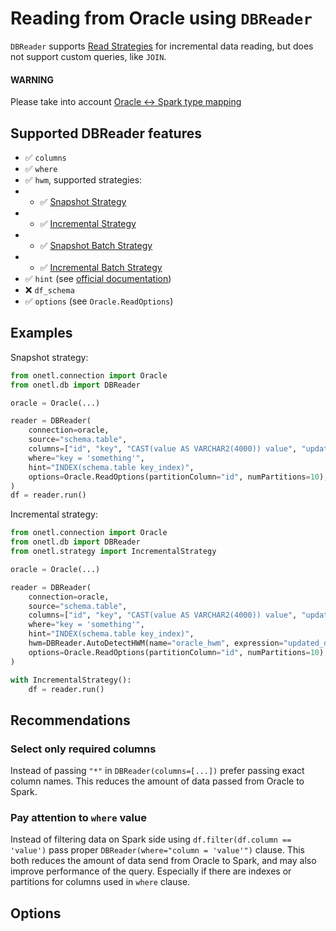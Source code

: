 <a id="oracle-read"></a>

# Reading from Oracle using `DBReader`

`DBReader` supports [Read Strategies](../../../strategy/index.md#strategy) for incremental data reading,
but does not support custom queries, like `JOIN`.

#### WARNING
Please take into account [Oracle <-> Spark type mapping](types.md#oracle-types)

## Supported DBReader features

* ✅︎ `columns`
* ✅︎ `where`
* ✅︎ `hwm`, supported strategies:
* * ✅︎ [Snapshot Strategy](../../../strategy/snapshot_strategy.md#snapshot-strategy)
* * ✅︎ [Incremental Strategy](../../../strategy/incremental_strategy.md#incremental-strategy)
* * ✅︎ [Snapshot Batch Strategy](../../../strategy/snapshot_batch_strategy.md#snapshot-batch-strategy)
* * ✅︎ [Incremental Batch Strategy](../../../strategy/incremental_batch_strategy.md#incremental-batch-strategy)
* ✅︎ `hint` (see [official documentation](https://docs.oracle.com/cd/B10500_01/server.920/a96533/hintsref.htm))
* ❌ `df_schema`
* ✅︎ `options` (see `Oracle.ReadOptions`)

## Examples

Snapshot strategy:

```python
from onetl.connection import Oracle
from onetl.db import DBReader

oracle = Oracle(...)

reader = DBReader(
    connection=oracle,
    source="schema.table",
    columns=["id", "key", "CAST(value AS VARCHAR2(4000)) value", "updated_dt"],
    where="key = 'something'",
    hint="INDEX(schema.table key_index)",
    options=Oracle.ReadOptions(partitionColumn="id", numPartitions=10),
)
df = reader.run()
```

Incremental strategy:

```python
from onetl.connection import Oracle
from onetl.db import DBReader
from onetl.strategy import IncrementalStrategy

oracle = Oracle(...)

reader = DBReader(
    connection=oracle,
    source="schema.table",
    columns=["id", "key", "CAST(value AS VARCHAR2(4000)) value", "updated_dt"],
    where="key = 'something'",
    hint="INDEX(schema.table key_index)",
    hwm=DBReader.AutoDetectHWM(name="oracle_hwm", expression="updated_dt"),
    options=Oracle.ReadOptions(partitionColumn="id", numPartitions=10),
)

with IncrementalStrategy():
    df = reader.run()
```

## Recommendations

### Select only required columns

Instead of passing `"*"` in `DBReader(columns=[...])` prefer passing exact column names. This reduces the amount of data passed from Oracle to Spark.

### Pay attention to `where` value

Instead of filtering data on Spark side using `df.filter(df.column == 'value')` pass proper `DBReader(where="column = 'value'")` clause.
This both reduces the amount of data send from Oracle to Spark, and may also improve performance of the query.
Especially if there are indexes or partitions for columns used in `where` clause.

## Options
